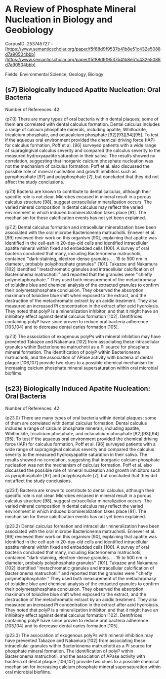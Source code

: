 # A Review of Phosphate Mineral Nucleation in Biology and Geobiology

CorpusID: 253745727 - [https://www.semanticscholar.org/paper/f5f88d9f9537b41b8e51c432e5088d7a90504bbb](https://www.semanticscholar.org/paper/f5f88d9f9537b41b8e51c432e5088d7a90504bbb)

Fields: Environmental Science, Geology, Biology

## (s7) Biologically Induced Apatite Nucleation: Oral Bacteria
Number of References: 42

(p7.0) There are many types of oral bacteria within dental plaques; some of them are correlated with dental calculus formation. Dental calculus includes a range of calcium phosphate minerals, including apatite, Whitlockite, tricalcium phosphate, and octacalcium phosphate [92][93][94][95]. To test if the aqueous oral environment provided the chemical driving force (IAP) for calculus formation, Poff et al. [96] surveyed patients with a wide range of supragingival calculus severity and compared the calculus severity to the measured hydroxyapatite saturation in their saliva. The results showed no correlation, suggesting that inorganic calcium phosphate nucleation was not the mechanism of calculus formation. Poff et al. also discussed the possible role of mineral nucleation and growth inhibitors such as pyrophosphate [97] and polyphosphate [7], but concluded that they did not affect the study conclusions.

(p7.1) Bacteria are known to contribute to dental calculus, although their specific role is not clear. Microbes encased in mineral result in a porous calculus structure [98], suggest extracellular mineralization occurs. The varied mineral composition in dental calculus may reflect the varied environment in which induced biomineralization takes place [81]. The mechanism for these calcification events has not yet been explained.

(p7.2) Dental calculus formation and intracellular mineralization have been associated with the oral microbe Bacterionema matruchotii. Ennever et al. [99] reviewed their work on this organism [90], explaining that apatite was identified in the cell-ash in 20-day-old cells and identified intracellular apatite mineral within fixed and embedded cells [100]. A survey of oral bacteria concluded that many, including Bacterionema matruchotii, contained ''dark-staining, electron-dense granules. . . 15 to 500 nm in diameter, probably polyphosphate granules'' [101]. Takazoe and Nakamura [102] identified ''metachromatic granules and intracellular calcification of Bacterionema matruchotii'' and reported that the granules were ''chiefly polymetaphosphate.'' They used both measurement of the metachromasy of toluidine blue and chemical analysis of the extracted granules to confirm their polymetaphosphate conclusion. They observed the absorption maximum of toluidine blue shift when exposed to the extract, and the destruction of the metachromatic extract by an acidic treatment. They also measured an increased Pi concentration in the extract after acid hydrolysis. They noted that polyP is a mineralization inhibitor, and that it might have an inhibitory effect against dental calculus formation [102]. Dentifrices containing polyP have since proven to reduce oral bacteria adherence [103,104] and to decrease dental caries formation [105].

(p7.3) The association of exogenous polyPs with mineral inhibition may have prevented Takazoe and Nakamura [102] from associating these intracellular granules within Bacterionema matruchotii as a Pi source for phosphate mineral formation. The identification of polyP within Bacterionema matruchotii, and the association of APase activity with bacteria of dental plaque [106,107] provide two clues to a possible chemical mechanism for increasing calcium phosphate mineral supersaturation within oral microbial biofilms.
## (s23) Biologically Induced Apatite Nucleation: Oral Bacteria
Number of References: 42

(p23.0) There are many types of oral bacteria within dental plaques; some of them are correlated with dental calculus formation. Dental calculus includes a range of calcium phosphate minerals, including apatite, Whitlockite, tricalcium phosphate, and octacalcium phosphate [92][93][94][95]. To test if the aqueous oral environment provided the chemical driving force (IAP) for calculus formation, Poff et al. [96] surveyed patients with a wide range of supragingival calculus severity and compared the calculus severity to the measured hydroxyapatite saturation in their saliva. The results showed no correlation, suggesting that inorganic calcium phosphate nucleation was not the mechanism of calculus formation. Poff et al. also discussed the possible role of mineral nucleation and growth inhibitors such as pyrophosphate [97] and polyphosphate [7], but concluded that they did not affect the study conclusions.

(p23.1) Bacteria are known to contribute to dental calculus, although their specific role is not clear. Microbes encased in mineral result in a porous calculus structure [98], suggest extracellular mineralization occurs. The varied mineral composition in dental calculus may reflect the varied environment in which induced biomineralization takes place [81]. The mechanism for these calcification events has not yet been explained.

(p23.2) Dental calculus formation and intracellular mineralization have been associated with the oral microbe Bacterionema matruchotii. Ennever et al. [99] reviewed their work on this organism [90], explaining that apatite was identified in the cell-ash in 20-day-old cells and identified intracellular apatite mineral within fixed and embedded cells [100]. A survey of oral bacteria concluded that many, including Bacterionema matruchotii, contained ''dark-staining, electron-dense granules. . . 15 to 500 nm in diameter, probably polyphosphate granules'' [101]. Takazoe and Nakamura [102] identified ''metachromatic granules and intracellular calcification of Bacterionema matruchotii'' and reported that the granules were ''chiefly polymetaphosphate.'' They used both measurement of the metachromasy of toluidine blue and chemical analysis of the extracted granules to confirm their polymetaphosphate conclusion. They observed the absorption maximum of toluidine blue shift when exposed to the extract, and the destruction of the metachromatic extract by an acidic treatment. They also measured an increased Pi concentration in the extract after acid hydrolysis. They noted that polyP is a mineralization inhibitor, and that it might have an inhibitory effect against dental calculus formation [102]. Dentifrices containing polyP have since proven to reduce oral bacteria adherence [103,104] and to decrease dental caries formation [105].

(p23.3) The association of exogenous polyPs with mineral inhibition may have prevented Takazoe and Nakamura [102] from associating these intracellular granules within Bacterionema matruchotii as a Pi source for phosphate mineral formation. The identification of polyP within Bacterionema matruchotii, and the association of APase activity with bacteria of dental plaque [106,107] provide two clues to a possible chemical mechanism for increasing calcium phosphate mineral supersaturation within oral microbial biofilms.
